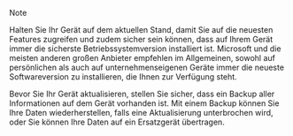   > [!NOTE]
  > Halten Sie Ihr Gerät auf dem aktuellen Stand, damit Sie auf die neuesten Features zugreifen und zudem sicher sein können, dass auf Ihrem Gerät immer die sicherste Betriebssystemversion installiert ist. Microsoft und die meisten anderen großen Anbieter empfehlen im Allgemeinen, sowohl auf persönlichen als auch auf unternehmenseigenen Geräte immer die neueste Softwareversion zu installieren, die Ihnen zur Verfügung steht.

Bevor Sie Ihr Gerät aktualisieren, stellen Sie sicher, dass ein Backup aller Informationen auf dem Gerät vorhanden ist. Mit einem Backup können Sie Ihre Daten wiederherstellen, falls eine Aktualisierung unterbrochen wird, oder Sie können Ihre Daten auf ein Ersatzgerät übertragen. 
